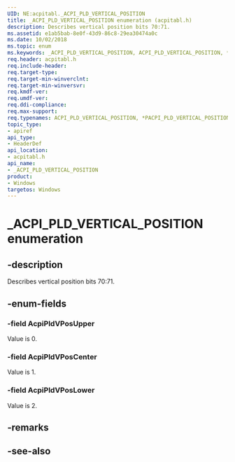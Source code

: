 ```yaml
---
UID: NE:acpitabl._ACPI_PLD_VERTICAL_POSITION
title: _ACPI_PLD_VERTICAL_POSITION enumeration (acpitabl.h)
description: Describes vertical position bits 70:71.
ms.assetid: e1ab5bab-8e0f-43d9-86c8-29ea30474a0c
ms.date: 10/02/2018
ms.topic: enum
ms.keywords: _ACPI_PLD_VERTICAL_POSITION, ACPI_PLD_VERTICAL_POSITION, *PACPI_PLD_VERTICAL_POSITION, AcpiPldVPos
req.header: acpitabl.h
req.include-header:
req.target-type:
req.target-min-winverclnt:
req.target-min-winversvr:
req.kmdf-ver:
req.umdf-ver:
req.ddi-compliance:
req.max-support:
req.typenames: ACPI_PLD_VERTICAL_POSITION, *PACPI_PLD_VERTICAL_POSITION
topic_type: 
- apiref
api_type: 
- HeaderDef
api_location: 
- acpitabl.h
api_name: 
- _ACPI_PLD_VERTICAL_POSITION
product:
- Windows
targetos: Windows
---
```


# _ACPI_PLD_VERTICAL_POSITION enumeration

## -description

Describes vertical position bits 70:71.

## -enum-fields

### -field AcpiPldVPosUpper 

Value is 0.

### -field AcpiPldVPosCenter

Value is 1.

### -field AcpiPldVPosLower 

Value is 2.

## -remarks

## -see-also
